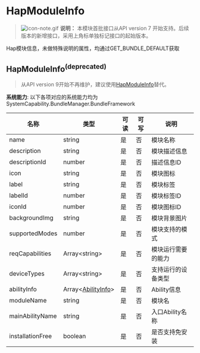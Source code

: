 # HapModuleInfo



> ![icon-note.gif](public_sys-resources/icon-note.gif) **说明：**
> 本模块首批接口从API version 7 开始支持。后续版本的新增接口，采用上角标单独标记接口的起始版本。



Hap模块信息，未做特殊说明的属性，均通过GET_BUNDLE_DEFAULT获取

## HapModuleInfo<sup>(deprecated)<sup>

> 从API version 9开始不再维护，建议使用[HapModuleInfo](js-apis-bundleManager-hapModuleInfo.md)替代。

**系统能力**: 以下各项对应的系统能力均为SystemCapability.BundleManager.BundleFramework



| 名称                              | 类型                                                         | 可读 | 可写 | 说明                 |
| --------------------------------- | ------------------------------------------------------------ | ---- | ---- | -------------------- |
| name                              | string                                                       | 是   | 否   | 模块名称             |
| description                       | string                                                       | 是   | 否   | 模块描述信息         |
| descriptionId                     | number                                                       | 是   | 否   | 描述信息ID           |
| icon                              | string                                                       | 是   | 否   | 模块图标             |
| label                             | string                                                       | 是   | 否   | 模块标签             |
| labelId                           | number                                                       | 是   | 否   | 模块标签ID           |
| iconId                            | number                                                       | 是   | 否   | 模块图标ID           |
| backgroundImg                     | string                                                       | 是   | 否   | 模块背景图片         |
| supportedModes                    | number                                                       | 是   | 否   | 模块支持的模式       |
| reqCapabilities                   | Array\<string>                                               | 是   | 否   | 模块运行需要的能力   |
| deviceTypes                       | Array\<string>                                               | 是   | 否   | 支持运行的设备类型   |
| abilityInfo                       | Array\<[AbilityInfo](js-apis-bundle-AbilityInfo.md)>         | 是   | 否   | Ability信息          |
| moduleName                        | string                                                       | 是   | 否   | 模块名               |
| mainAbilityName                   | string                                                       | 是   | 否   | 入口Ability名称      |
| installationFree                  | boolean                                                      | 是   | 否   | 是否支持免安装       |

